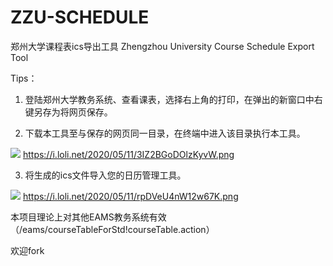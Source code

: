 # ZZU-SCHEDULE
郑州大学课程表ics导出工具 Zhengzhou University Course Schedule Export Tool

Tips：

1. 登陆郑州大学教务系统、查看课表，选择右上角的打印，在弹出的新窗口中右键另存为将网页保存。

2. 下载本工具至与保存的网页同一目录，在终端中进入该目录执行本工具。

![](https://github.com/wcwac/ZZU-SCHEDULE/blob/master/sample0.png?raw=true) https://i.loli.net/2020/05/11/3IZ2BGoDOlzKyvW.png

3. 将生成的ics文件导入您的日历管理工具。

![](https://github.com/wcwac/ZZU-SCHEDULE/blob/master/sample1.png?raw=true) https://i.loli.net/2020/05/11/rpDVeU4nW12w67K.png

本项目理论上对其他EAMS教务系统有效（/eams/courseTableForStd!courseTable.action）

欢迎fork
